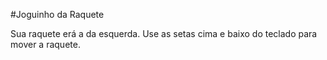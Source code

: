 #Joguinho da Raquete

Sua raquete erá a da esquerda.
Use as setas cima e baixo do teclado para mover a raquete.
